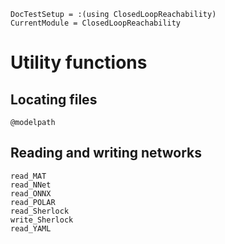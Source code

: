 ```@meta
DocTestSetup = :(using ClosedLoopReachability)
CurrentModule = ClosedLoopReachability
```

# Utility functions

## Locating files

```@docs
@modelpath
```

## Reading and writing networks

```@docs
read_MAT
read_NNet
read_ONNX
read_POLAR
read_Sherlock
write_Sherlock
read_YAML
```
